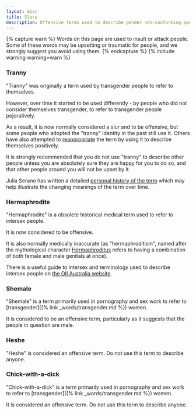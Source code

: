 ```yaml
---
layout: misc
title: Slurs
description: Offensive terms used to describe gender non-conforming people in the UK
---
```


{% capture warn %}
Words on this page are used to insult or attack people. Some of these words may be upsetting or traumatic for people, and we strongly suggest you avoid using them. 
{% endcapture %}
{% include warning warning=warn %}

### Tranny

"Tranny" was originally a term used by transgender people to refer to themselves.

However, over time it started to be used differently - by people who did not consider themselves transgender, to refer to transgender people pejoratively.

As a result, it is now normally considered a slur and to be offensive, but some people who adopted the "tranny" identity in the past still use it. Others have also attempted to [reappropriate](https://en.wikipedia.org/wiki/Reappropriate) the term by using it to describe themselves positively.

It is strongly recommended that you do not use "tranny" to describe other people unless you are absolutely sure they are happy for you to do so, and that other people around you will not be upset by it.

Julia Serano has written a detailed [personal history of the term](http://juliaserano.blogspot.co.uk/2014/04/a-personal-history-of-t-word-and-some.html) which may help illustrate the changing meanings of the term over time.

### Hermaphrodite

"Hermaphrodite" is a obsolete historical medical term used to refer to intersex people.

It is now considered to be offensive. 

It is also normally medically inaccurate (as "hermaphroditism", named after the mythological character [Hermaphroditus](https://en.wikipedia.org/wiki/Hermaphroditus) refers to having a combination of both female and male genitals at once).

There is a useful guide to intersex and terminology used to describe intersex people on [the OII Australia website](https://oii.org.au/allies/).

### Shemale

"Shemale" is a term primarily used in pornography and sex work to refer to [transgender]({% link _words/transgender.md %}) women. 

It is considered to be an offensive term, particularly as it suggests that the people in question are male.

### Heshe

"Heshe" is considered an offensive term. Do not use this term to describe anyone.

### Chick-with-a-dick

"Chick-with-a-dick" is a term primarily used in pornography and sex work to refer to [transgender]({% link _words/transgender.md %}) women. 

It is considered an offensive term. Do not use this term to describe anyone. 